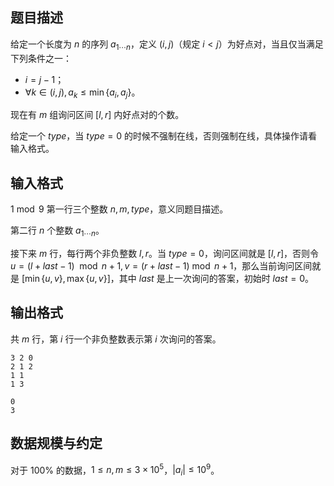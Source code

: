 ## 题目描述

给定一个长度为 $n$ 的序列 $a_{1\cdots n}$，定义 $(i,j)$（规定 $i<j$）为好点对，当且仅当满足下列条件之一：

- $i=j-1$；
- $\forall k\in(i,j),a_k\leq \min\{a_i,a_j\}$。

现在有 $m$ 组询问区间 $[l,r]$ 内好点对的个数。

给定一个 $type$，当 $type=0$ 的时候不强制在线，否则强制在线，具体操作请看输入格式。

## 输入格式
$1 \bmod 9$
第一行三个整数 $n,m,type$，意义同题目描述。

第二行 $n$ 个整数 $a_{1\cdots n}$。

接下来 $m$ 行，每行两个非负整数 $l,r$。当 $type=0$，询问区间就是 $[l,r]$，否则令 $u=(l+last-1)\mod n+1,v=(r+last-1)\bmod n+1$，那么当前询问区间就是 $[\min\{u,v\},\max\{u,v\}]$，其中 $last$ 是上一次询问的答案，初始时 $last=0$。

## 输出格式

共 $m$ 行，第 $i$ 行一个非负整数表示第 $i$ 次询问的答案。

```input1
3 2 0
2 1 2
1 1
1 3
```

```output1
0
3
```

## 数据规模与约定

对于 $100\%$ 的数据，$1\leq n,m\leq 3\times 10^5$，$|a_i|\leq 10^9$。

